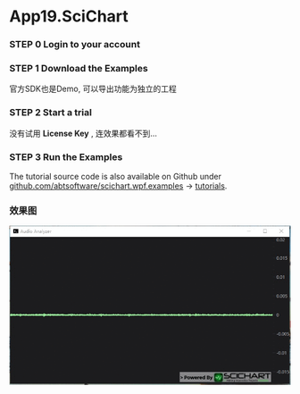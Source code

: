 # App19.SciChart

### STEP 0 Login to your account

### STEP 1 Download the Examples

官方SDK也是Demo, 可以导出功能为独立的工程

### STEP 2 Start a trial

没有试用 **License Key** , 连效果都看不到...

### STEP 3 Run the Examples

The tutorial source code is also available on Github
under [github.com/abtsoftware/scichart.wpf.examples](https://github.com/abtsoftware/scichart.wpf.examples) -> [tutorials](https://github.com/ABTSoftware/SciChart.Wpf.Examples/tree/SciChart_v6_Release/Tutorials).

### 效果图

![](Assets/fcPbWIcnWS.gif)
